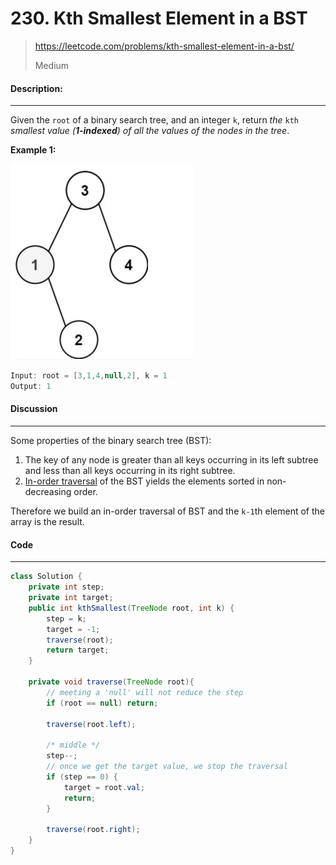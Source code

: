 # 230. Kth Smallest Element in a BST

> https://leetcode.com/problems/kth-smallest-element-in-a-bst/
>
> Medium

#### Description:

---

Given the `root` of a binary search tree, and an integer `k`, return *the* `kth` *smallest value (**1-indexed**) of all the values of the nodes in the tree*.

**Example 1:**

<img src="assets/image-20220912170858060.png" alt="image-20220912170858060" style="zoom:50%;" />

```Java
Input: root = [3,1,4,null,2], k = 1
Output: 1
```



#### Discussion

---

Some properties of the binary search tree (BST):

1. The key of any node is greater than all keys occurring in its left subtree and less than all keys occurring in its right subtree. 
2. <u>In-order traversal</u> of the BST yields the elements sorted in non-decreasing order. 

Therefore we build an in-order traversal of BST and the `k-1`th element of the array is the result. 



#### Code

----

```Java
class Solution {
    private int step;
    private int target;
    public int kthSmallest(TreeNode root, int k) {
        step = k;
        target = -1;
        traverse(root);
        return target;
    }
    
    private void traverse(TreeNode root){
        // meeting a 'null' will not reduce the step
        if (root == null) return; 
        
        traverse(root.left);
        
        /* middle */
        step--;
      	// once we get the target value, we stop the traversal
        if (step == 0) {
            target = root.val;
            return;
        }
        
        traverse(root.right);
    }
}
```

